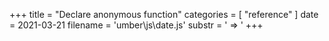 +++
title = "Declare anonymous function"
categories = [ "reference" ]
date = 2021-03-21
filename = 'umber\js\date.js'
substr = ' => '
+++
